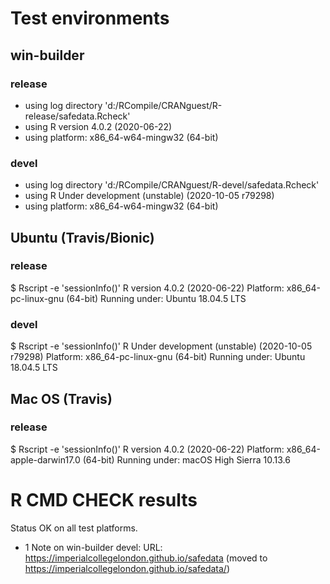 # Test environments

## win-builder

### release

* using log directory 'd:/RCompile/CRANguest/R-release/safedata.Rcheck'
* using R version 4.0.2 (2020-06-22)
* using platform: x86_64-w64-mingw32 (64-bit)

### devel

* using log directory 'd:/RCompile/CRANguest/R-devel/safedata.Rcheck'
* using R Under development (unstable) (2020-10-05 r79298)
* using platform: x86_64-w64-mingw32 (64-bit)

## Ubuntu (Travis/Bionic)

### release

$ Rscript -e 'sessionInfo()'
R version 4.0.2 (2020-06-22)
Platform: x86_64-pc-linux-gnu (64-bit)
Running under: Ubuntu 18.04.5 LTS

### devel

$ Rscript -e 'sessionInfo()'
R Under development (unstable) (2020-10-05 r79298)
Platform: x86_64-pc-linux-gnu (64-bit)
Running under: Ubuntu 18.04.5 LTS

## Mac OS (Travis)

### release

$ Rscript -e 'sessionInfo()'
R version 4.0.2 (2020-06-22)
Platform: x86_64-apple-darwin17.0 (64-bit)
Running under: macOS High Sierra 10.13.6

# R CMD CHECK results

Status OK on all test platforms. 
* 1 Note on win-builder devel:
    URL: https://imperialcollegelondon.github.io/safedata (moved to https://imperialcollegelondon.github.io/safedata/)

